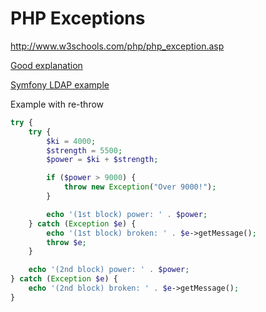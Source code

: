 # PHP Exceptions

http://www.w3schools.com/php/php_exception.asp

[Good explanation](http://stackoverflow.com/questions/5551668/what-are-the-best-practices-for-catching-and-re-throwing-exceptions)

[Symfony LDAP example](https://github.com/symfony/symfony/blob/582f4753a343f230fbe18b4e9a0747d48351ddfb/src/Symfony/Component/Security/Core/User/LdapUserProvider.php#L64)

Example with re-throw

```php
try {
    try {
        $ki = 4000;
        $strength = 5500;
        $power = $ki + $strength;

        if ($power > 9000) {
            throw new Exception("Over 9000!");
        }

        echo '(1st block) power: ' . $power;
    } catch (Exception $e) {
        echo '(1st block) broken: ' . $e->getMessage();
        throw $e;
    }

    echo '(2nd block) power: ' . $power;
} catch (Exception $e) {
    echo '(2nd block) broken: ' . $e->getMessage();
}
```
